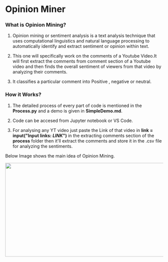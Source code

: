 # Opinion Miner

### What is Opinion Mining?
1. Opinion mining or sentiment analysis is a text analysis technique that uses computational linguistics and natural language processing to automatically identify and extract sentiment or opinion within text.

2. This one will specifically work on the comments of a Youtube Video.It will first extract the comments from comment section of a Youtube video and then finds the overall sentiment of viewers from that video by analyzing their comments.

3. It classifies a particular comment into Positive , negative or neutral.

### How it Works?
1. The detailed process of every part of code is mentioned in the **Process.py** and a demo is given in **SimpleDemo.md**.

2. Code can be accesed from Jupyter notebook or VS Code.

3. For analysing any YT video just paste the Link of that video in **link = input("Input links: ***LINK***")** in the extracting comments section of the **process** folder then it'll extract the comments and store it in the .csv file for analyzing the sentiments. 

Below Image shows the main idea of Opinion Mining.


<img src="https://user-images.githubusercontent.com/85544778/208442805-dbdc6559-3de0-4a33-9846-52259a7791d6.png" width="600" height="300" />
